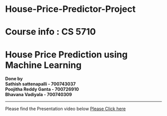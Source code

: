 # House-Price-Predictor-Project
# Course info : CS 5710
# House Price Prediction using Machine Learning
<b>Done by</b> <br />
<b>Sathish sattenapalli - 700743037</b> <br />
<b>Poojitha Reddy Ganta - 700726910</b> <br />
<b>Bhavana Vadiyala - 700740309</b> <br />
<hr />
<Stong>Please find the Presentation video below</Stong>
<a href="">Please Click here<a>
